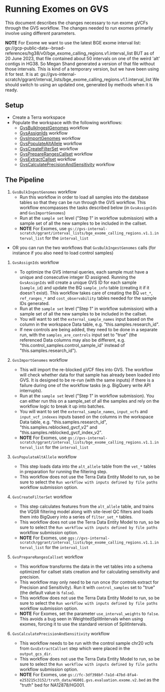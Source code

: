# Running Exomes on GVS

This document describes the changes necessary to run exome gVCFs through the GVS workflow. The changes needed to run exomes primarily involve using different parameters.

**NOTE** For Exome we want to use the latest BGE exome interval list:
gs://gcp-public-data--broad-references/hg38/v0/bge_exome_calling_regions.v1.interval_list
BUT as of 20 June 2023, that file contained about 50 intervals on one of the weird 'alt' contigs in HG38. So Megan Shand generated
a version of that file without those intervals. This is kind of a temporary version, but we have been using it for test.
It is at:
gs://gvs-internal-scratch/ggrant/interval_lists/bge_exome_calling_regions.v1.1.interval_list
We should switch to using an updated one, generated by methods when it is ready.


## Setup
- Create a Terra workspace
- Populate the workspace with the following workflows:
    - [GvsBulkIngestGenomes](https://dockstore.org/my-workflows/github.com/broadinstitute/gatk/GvsBulkIngestGenomes) workflow
    - [GvsAssignIds](https://dockstore.org/my-workflows/github.com/broadinstitute/gatk/GvsAssignIds) workflow
    - [GvsImportGenomes](https://dockstore.org/my-workflows/github.com/broadinstitute/gatk/GvsImportGenomes) workflow
    - [GvsPopulateAltAllele](https://dockstore.org/my-workflows/github.com/broadinstitute/gatk/GvsPopulateAltAllele) workflow
    - [GvsCreateFilterSet](https://dockstore.org/my-workflows/github.com/broadinstitute/gatk/GvsCreateFilterSet) workflow
    - [GvsPrepareRangesCallset](https://dockstore.org/my-workflows/github.com/broadinstitute/gatk/GvsPrepareRangesCallset) workflow
    - [GvsExtractCallset](https://dockstore.org/my-workflows/github.com/broadinstitute/gatk/GvsExtractCallset) workflow
    - [GvsCalculatePrecisionAndSensitivity](https://dockstore.org/workflows/github.com/broadinstitute/gatk/GvsCalculatePrecisionAndSensitivity) workflow

## The Pipeline
1. `GvsBulkIngestGenomes` workflow
    - Run this workflow in order to load all samples into the database tables so that they can be run through the GVS workflow. This workflow encompasses the tasks described below (in `GvsAssignIds` and `GvsImportGenomes`)
   - Run at the `sample set` level ("Step 1" in workflow submission) with a sample set of all the new samples to be included in the callset.
    - **NOTE** For Exomes, use `gs://gvs-internal-scratch/ggrant/interval_lists/bge_exome_calling_regions.v1.1.interval_list` for the `interval_list`
- OR you can run the two workflows that `GvsBulkIngestGenomes` calls (for instance if you also need to load control samples) 
1. `GvsAssignIds` workflow
    - To optimize the GVS internal queries, each sample must have a unique and consecutive integer ID assigned. Running the `GvsAssignIds` will create a unique GVS ID for each sample (`sample_id`) and update the BQ `sample_info` table (creating it if it doesn't exist). This workflow takes care of creating the BQ `vet_*`, `ref_ranges_*` and `cost_observability` tables needed for the sample IDs generated.
    - Run at the `sample set` level ("Step 1" in workflow submission) with a sample set of all the new samples to be included in the callset.
    - You will want to set the `external_sample_names` input based on the column in the workspace Data table, e.g. "this.samples.research_id".
    - If new controls are being added, they need to be done in a separate run, with the `samples_are_controls` input set to "true" (the referenced Data columns may also be different, e.g. "this.control_samples.control_sample_id" instead of "this.samples.research_id").
2. `GvsImportGenomes` workflow
    - This will import the re-blocked gVCF files into GVS. The workflow will check whether data for that sample has already been loaded into GVS. It is designed to be re-run (with the same inputs) if there is a failure during one of the workflow tasks (e.g. BigQuery write API interrupts).
    - Run at the `sample set` level ("Step 1" in workflow submission).  You can either run this on a sample_set of all the samples and rely on the workflow logic to break it up into batches.
    - You will want to set the `external_sample_names`, `input_vcfs` and `input_vcf_indexes` inputs based on the columns in the workspace Data table, e.g. "this.samples.research_id", "this.samples.reblocked_gvcf_v2" and "this.samples.reblocked_gvcf_index_v2".
   - **NOTE** For Exomes, use `gs://gvs-internal-scratch/ggrant/interval_lists/bge_exome_calling_regions.v1.1.interval_list` for the `interval_list`

3. `GvsPopulateAltAllele` workflow
    - This step loads data into the `alt_allele` table from the `vet_*` tables in preparation for running the filtering step.
    - This workflow does not use the Terra Data Entity Model to run, so be sure to select the `Run workflow with inputs defined by file paths` workflow submission option.
4. `GvsCreateFilterSet` workflow
    - This step calculates features from the `alt_allele` table, and trains the VQSR filtering model along with site-level QC filters and loads them into BigQuery into a series of `filter_set_*` tables.
    - This workflow does not use the Terra Data Entity Model to run, so be sure to select the `Run workflow with inputs defined by file paths` workflow submission option.
    - **NOTE** For Exomes, use `ggs://gvs-internal-scratch/ggrant/interval_lists/bge_exome_calling_regions.v1.1.interval_list` for the `interval_list`
5. `GvsPrepareRangesCallset` workflow
    - This workflow transforms the data in the vet tables into a schema optimized for callset stats creation and for calculating sensitivity and precision.
    - This workflow may only need to be run once (for controls extract for Precision and Sensitivity). Run it with `control_samples` set to "true" (the default value is `false`).
    - This workflow does not use the Terra Data Entity Model to run, so be sure to select the `Run workflow with inputs defined by file paths` workflow submission option.
    - **NOTE** For Exomes, set the parameter `use_interval_weights` to `false`.  This avoids a bug seen in WeightedSplitIntervals when using exomes, forcing it to use the standard version of SplitIntervals.
6. `GvsCalculatePrecisionAndSensitivity` workflow
    - This workflow needs to be run with the control sample chr20 vcfs from `GvsExtractCallset` step which were placed in the `output_gcs_dir`.
    - This workflow does not use the Terra Data Entity Model to run, so be sure to select the `Run workflow with inputs defined by file paths` workflow submission option.
    - **NOTE** For Exomes, use `gs://fc-3df398bf-7a1d-47bd-8fa4-e253215c3152/truth_data/HG001.gvs.evaluation.exome.v2.bed` as the "truth" bed for NA12878/HG001.


